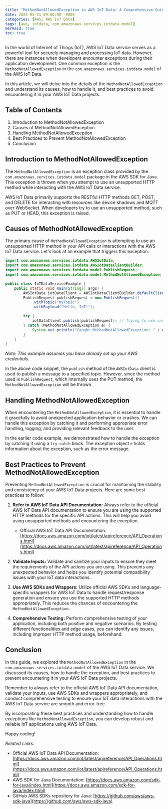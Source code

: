 ```yaml
---
title: "MethodNotAllowedException in AWS IoT Data: A Comprehensive Guide"
date: 2024-05-21 09:00:00 -0000
categories: [AWS, AWS IoT Data]
tags: [aws, iotdata, com.amazonaws.services.iotdata.model]
mermaid: true
toc: true
---
```



In the world of Internet of Things (IoT), AWS IoT Data service serves as a powerful tool for securely managing and processing IoT data. However, there are instances when developers encounter exceptions during their application development. One common exception is the `MethodNotAllowedException` in the `com.amazonaws.services.iotdata.model` of the AWS IoT Data.

In this article, we will delve into the details of the `MethodNotAllowedException` and understand its causes, how to handle it, and best practices to avoid encountering it in your AWS IoT Data projects.

## Table of Contents
1. Introduction to MethodNotAllowedException
2. Causes of MethodNotAllowedException
3. Handling MethodNotAllowedException
4. Best Practices to Prevent MethodNotAllowedException
5. Conclusion

## Introduction to MethodNotAllowedException
The `MethodNotAllowedException` is an exception class provided by the `com.amazonaws.services.iotdata.model` package in the AWS SDK for Java. This exception is thrown when you attempt to use an unsupported HTTP method while interacting with the AWS IoT Data service.

AWS IoT Data primarily supports the RESTful HTTP methods GET, POST, and DELETE for interacting with resources like device shadows and MQTT over WebSocket. When developers try to use an unsupported method, such as PUT or HEAD, this exception is raised.

## Causes of MethodNotAllowedException
The primary cause of `MethodNotAllowedException` is attempting to use an unsupported HTTP method in your API calls or interactions with the AWS IoT Data service. Let's look at an example that triggers this exception:

```java
import com.amazonaws.services.iotdata.AWSIotData;
import com.amazonaws.services.iotdata.AWSIotDataClientBuilder;
import com.amazonaws.services.iotdata.model.PublishRequest;
import com.amazonaws.services.iotdata.model.MethodNotAllowedException;

public class IoTDataServiceExample {
    public static void main(String[] args) {
        AWSIotData iotDataClient = AWSIotDataClientBuilder.defaultClient();
        PublishRequest publishRequest = new PublishRequest()
            .withTopic("myTopic")
            .withPayload("Hello, IoT!");

        try {
            iotDataClient.publish(publishRequest); // Trying to use unsupported PUT method here
        } catch (MethodNotAllowedException e) {
            System.out.println("Caught MethodNotAllowedException: " + e.getMessage());
        }
    }
}
```
*Note: This example assumes you have already set up your AWS credentials.*

In the above code snippet, the `publish` method of the `AWSIotData` client is used to publish a message to a specified topic. However, since the method used is `PublishRequest`, which internally uses the PUT method, the `MethodNotAllowedException` will be thrown.

## Handling MethodNotAllowedException
When encountering the `MethodNotAllowedException`, it is essential to handle it gracefully to avoid unexpected application behavior or crashes. We can handle this exception by catching it and performing appropriate error handling, logging, and providing relevant feedback to the user.

In the earlier code example, we demonstrated how to handle the exception by catching it using a `try-catch` block. The exception object `e` holds information about the exception, such as the error message.

## Best Practices to Prevent MethodNotAllowedException
Preventing `MethodNotAllowedException` is crucial for maintaining the stability and consistency of your AWS IoT Data projects. Here are some best practices to follow:

1. **Refer to AWS IoT Data API Documentation:** Always refer to the official AWS IoT Data API documentation to ensure you are using the supported HTTP methods for the specific API actions. This will help you avoid using unsupported methods and encountering the exception.

   - Official AWS IoT Data API Documentation: [https://docs.aws.amazon.com/iot/latest/apireference/API_Operations.html](https://docs.aws.amazon.com/iot/latest/apireference/API_Operations.html)

2. **Validate Inputs:** Validate and sanitize your inputs to ensure they meet the requirements of the API actions you are using. This prevents any unexpected behavior and helps you identify potential compatibility issues with your IoT data interactions.

3. **Use AWS SDKs and Wrappers:** Utilize official AWS SDKs and language-specific wrappers for AWS IoT Data to handle request/response generation and ensure you use the supported HTTP methods appropriately. This reduces the chances of encountering the `MethodNotAllowedException`.

4. **Comprehensive Testing:** Perform comprehensive testing of your application, including both positive and negative scenarios. By testing different functionalities and edge cases, you can identify any issues, including improper HTTP method usage, beforehand.

## Conclusion
In this guide, we explored the `MethodNotAllowedException` in the `com.amazonaws.services.iotdata.model` of the AWS IoT Data service. We discussed its causes, how to handle the exception, and best practices to prevent encountering it in your AWS IoT Data projects.

Remember to always refer to the official AWS IoT Data API documentation, validate your inputs, use AWS SDKs and wrappers appropriately, and conduct comprehensive testing to ensure your IoT data interactions with the AWS IoT Data service are smooth and error-free.

By incorporating these best practices and understanding how to handle exceptions like `MethodNotAllowedException`, you can develop robust and reliable IoT applications using AWS IoT Data.

Happy coding!

*Related Links:*
- Official AWS IoT Data API Documentation: [https://docs.aws.amazon.com/iot/latest/apireference/API_Operations.html](https://docs.aws.amazon.com/iot/latest/apireference/API_Operations.html)
- AWS SDK for Java Documentation: [https://docs.aws.amazon.com/sdk-for-java/index.html](https://docs.aws.amazon.com/sdk-for-java/index.html)
- GitHub AWS SDKs repository for Java: [https://github.com/aws/aws-sdk-java](https://github.com/aws/aws-sdk-java)